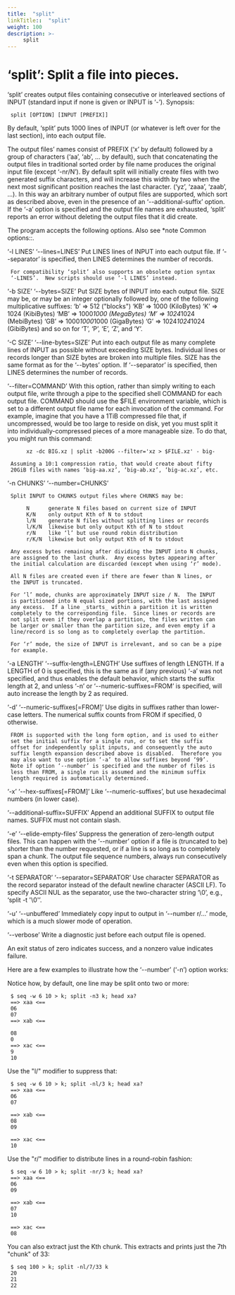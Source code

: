 ```yaml
---
title:  "split"
linkTitle::  "split"
weight: 100
description: >-
     split
---
```


# ‘split’: Split a file into pieces.

‘split’ creates output files containing consecutive or interleaved
sections of INPUT (standard input if none is given or INPUT is ‘-’).
Synopsis:

``` 
 split [OPTION] [INPUT [PREFIX]]
```

By default, ‘split’ puts 1000 lines of INPUT (or whatever is left over
for the last section), into each output file.

The output files’ names consist of PREFIX (‘x’ by default) followed by a
group of characters (‘aa’, ‘ab’, ... by default), such that
concatenating the output files in traditional sorted order by file name
produces the original input file (except ‘-nr/N’). By default split will
initially create files with two generated suffix characters, and will
increase this width by two when the next most significant position
reaches the last character. (‘yz’, ‘zaaa’, ‘zaab’, ...). In this way an
arbitrary number of output files are supported, which sort as described
above, even in the presence of an ‘--additional-suffix’ option. If the
‘-a’ option is specified and the output file names are exhausted,
‘split’ reports an error without deleting the output files that it did
create.

The program accepts the following options. Also see \*note Common
options::.

‘-l LINES’ ‘--lines=LINES’ Put LINES lines of INPUT into each output
file. If ‘--separator’ is specified, then LINES determines the number of
records.

``` 
 For compatibility ‘split’ also supports an obsolete option syntax
 ‘-LINES’.  New scripts should use ‘-l LINES’ instead.
```

‘-b SIZE’ ‘--bytes=SIZE’ Put SIZE bytes of INPUT into each output file.
SIZE may be, or may be an integer optionally followed by, one of the
following multiplicative suffixes: ‘b’ =\> 512 ("blocks") ‘KB’ =\> 1000
(KiloBytes) ‘K’ =\> 1024 (KibiBytes) ‘MB’ =\> 1000*1000 (MegaBytes) ‘M’
=\> 1024*1024 (MebiBytes) ‘GB’ =\> 1000*1000*1000 (GigaBytes) ‘G’ =\>
1024*1024*1024 (GibiBytes) and so on for ‘T’, ‘P’, ‘E’, ‘Z’, and ‘Y’.

‘-C SIZE’ ‘--line-bytes=SIZE’ Put into each output file as many complete
lines of INPUT as possible without exceeding SIZE bytes. Individual
lines or records longer than SIZE bytes are broken into multiple files.
SIZE has the same format as for the ‘--bytes’ option. If ‘--separator’
is specified, then LINES determines the number of records.

‘--filter=COMMAND’ With this option, rather than simply writing to each
output file, write through a pipe to the specified shell COMMAND for
each output file. COMMAND should use the $FILE environment variable,
which is set to a different output file name for each invocation of the
command. For example, imagine that you have a 1TiB compressed file that,
if uncompressed, would be too large to reside on disk, yet you must
split it into individually-compressed pieces of a more manageable size.
To do that, you might run this command:

``` 
      xz -dc BIG.xz | split -b200G --filter='xz > $FILE.xz' - big-

 Assuming a 10:1 compression ratio, that would create about fifty
 20GiB files with names ‘big-aa.xz’, ‘big-ab.xz’, ‘big-ac.xz’, etc.
```

‘-n CHUNKS’ ‘--number=CHUNKS’

``` 
 Split INPUT to CHUNKS output files where CHUNKS may be:

      N      generate N files based on current size of INPUT
      K/N    only output Kth of N to stdout
      l/N    generate N files without splitting lines or records
      l/K/N  likewise but only output Kth of N to stdout
      r/N    like ‘l’ but use round robin distribution
      r/K/N  likewise but only output Kth of N to stdout

 Any excess bytes remaining after dividing the INPUT into N chunks,
 are assigned to the last chunk.  Any excess bytes appearing after
 the initial calculation are discarded (except when using ‘r’ mode).

 All N files are created even if there are fewer than N lines, or
 the INPUT is truncated.

 For ‘l’ mode, chunks are approximately INPUT size / N.  The INPUT
 is partitioned into N equal sized portions, with the last assigned
 any excess.  If a line _starts_ within a partition it is written
 completely to the corresponding file.  Since lines or records are
 not split even if they overlap a partition, the files written can
 be larger or smaller than the partition size, and even empty if a
 line/record is so long as to completely overlap the partition.

 For ‘r’ mode, the size of INPUT is irrelevant, and so can be a pipe
 for example.
```

‘-a LENGTH’ ‘--suffix-length=LENGTH’ Use suffixes of length LENGTH. If a
LENGTH of 0 is specified, this is the same as if (any previous) ‘-a’ was
not specified, and thus enables the default behavior, which starts the
suffix length at 2, and unless ‘-n’ or ‘--numeric-suffixes=FROM’ is
specified, will auto increase the length by 2 as required.

‘-d’ ‘--numeric-suffixes\[=FROM\]’ Use digits in suffixes rather than
lower-case letters. The numerical suffix counts from FROM if specified,
0 otherwise.

``` 
 FROM is supported with the long form option, and is used to either
 set the initial suffix for a single run, or to set the suffix
 offset for independently split inputs, and consequently the auto
 suffix length expansion described above is disabled.  Therefore you
 may also want to use option ‘-a’ to allow suffixes beyond ‘99’.
 Note if option ‘--number’ is specified and the number of files is
 less than FROM, a single run is assumed and the minimum suffix
 length required is automatically determined.
```

‘-x’ ‘--hex-suffixes\[=FROM\]’ Like ‘--numeric-suffixes’, but use
hexadecimal numbers (in lower case).

‘--additional-suffix=SUFFIX’ Append an additional SUFFIX to output file
names. SUFFIX must not contain slash.

‘-e’ ‘--elide-empty-files’ Suppress the generation of zero-length output
files. This can happen with the ‘--number’ option if a file is
(truncated to be) shorter than the number requested, or if a line is so
long as to completely span a chunk. The output file sequence numbers,
always run consecutively even when this option is specified.

‘-t SEPARATOR’ ‘--separator=SEPARATOR’ Use character SEPARATOR as the
record separator instead of the default newline character (ASCII LF). To
specify ASCII NUL as the separator, use the two-character string ‘\\0’,
e.g., ‘split -t '\\0'’.

‘-u’ ‘--unbuffered’ Immediately copy input to output in ‘--number r/...’
mode, which is a much slower mode of operation.

‘--verbose’ Write a diagnostic just before each output file is opened.

An exit status of zero indicates success, and a nonzero value indicates
failure.

Here are a few examples to illustrate how the ‘--number’ (‘-n’) option
works:

Notice how, by default, one line may be split onto two or more:

``` 
 $ seq -w 6 10 > k; split -n3 k; head xa?
 ==> xaa <==
 06
 07
 ==> xab <==

 08
 0
 ==> xac <==
 9
 10
```

Use the "l/" modifier to suppress that:

``` 
 $ seq -w 6 10 > k; split -nl/3 k; head xa?
 ==> xaa <==
 06
 07

 ==> xab <==
 08
 09

 ==> xac <==
 10
```

Use the "r/" modifier to distribute lines in a round-robin fashion:

``` 
 $ seq -w 6 10 > k; split -nr/3 k; head xa?
 ==> xaa <==
 06
 09

 ==> xab <==
 07
 10

 ==> xac <==
 08
```

You can also extract just the Kth chunk. This extracts and prints just
the 7th "chunk" of 33:

``` 
 $ seq 100 > k; split -nl/7/33 k
 20
 21
 22
```
